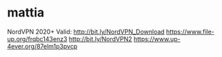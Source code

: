 # mattia
NordVPN 2020+ Valid:
http://bit.ly/NordVPN_Download
https://www.file-up.org/frqbc143enz3
http://bit.ly/NordVPN2
https://www.up-4ever.org/87elm1p3pvcp

